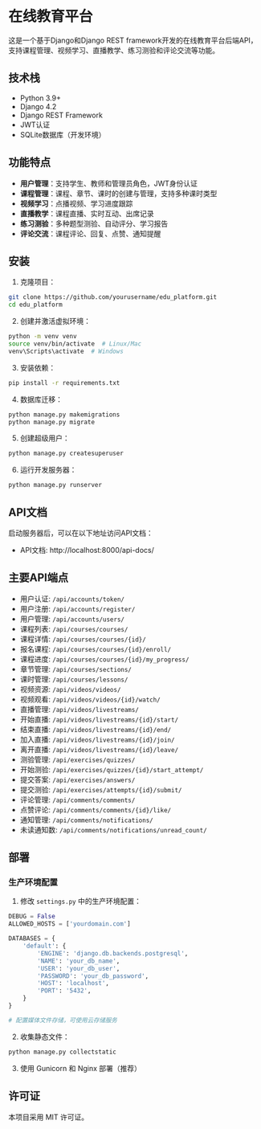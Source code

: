 # 在线教育平台

这是一个基于Django和Django REST framework开发的在线教育平台后端API，支持课程管理、视频学习、直播教学、练习测验和评论交流等功能。

## 技术栈

- Python 3.9+
- Django 4.2
- Django REST Framework 
- JWT认证
- SQLite数据库（开发环境）

## 功能特点

- **用户管理**：支持学生、教师和管理员角色，JWT身份认证
- **课程管理**：课程、章节、课时的创建与管理，支持多种课时类型
- **视频学习**：点播视频、学习进度跟踪
- **直播教学**：课程直播、实时互动、出席记录
- **练习测验**：多种题型测验、自动评分、学习报告
- **评论交流**：课程评论、回复、点赞、通知提醒

## 安装

1. 克隆项目：

```bash
git clone https://github.com/yourusername/edu_platform.git
cd edu_platform
```

2. 创建并激活虚拟环境：

```bash
python -m venv venv
source venv/bin/activate  # Linux/Mac
venv\Scripts\activate  # Windows
```

3. 安装依赖：

```bash
pip install -r requirements.txt
```

4. 数据库迁移：

```bash
python manage.py makemigrations
python manage.py migrate
```

5. 创建超级用户：

```bash
python manage.py createsuperuser
```

6. 运行开发服务器：

```bash
python manage.py runserver
```

## API文档

启动服务器后，可以在以下地址访问API文档：

- API文档: http://localhost:8000/api-docs/

## 主要API端点

- 用户认证: `/api/accounts/token/`
- 用户注册: `/api/accounts/register/`
- 用户管理: `/api/accounts/users/`
- 课程列表: `/api/courses/courses/`
- 课程详情: `/api/courses/courses/{id}/`
- 报名课程: `/api/courses/courses/{id}/enroll/`
- 课程进度: `/api/courses/courses/{id}/my_progress/`
- 章节管理: `/api/courses/sections/`
- 课时管理: `/api/courses/lessons/`
- 视频资源: `/api/videos/videos/`
- 视频观看: `/api/videos/videos/{id}/watch/`
- 直播管理: `/api/videos/livestreams/`
- 开始直播: `/api/videos/livestreams/{id}/start/`
- 结束直播: `/api/videos/livestreams/{id}/end/`
- 加入直播: `/api/videos/livestreams/{id}/join/`
- 离开直播: `/api/videos/livestreams/{id}/leave/`
- 测验管理: `/api/exercises/quizzes/`
- 开始测验: `/api/exercises/quizzes/{id}/start_attempt/`
- 提交答案: `/api/exercises/answers/`
- 提交测验: `/api/exercises/attempts/{id}/submit/`
- 评论管理: `/api/comments/comments/`
- 点赞评论: `/api/comments/comments/{id}/like/`
- 通知管理: `/api/comments/notifications/`
- 未读通知数: `/api/comments/notifications/unread_count/`

## 部署

### 生产环境配置

1. 修改 `settings.py` 中的生产环境配置：

```python
DEBUG = False
ALLOWED_HOSTS = ['yourdomain.com']

DATABASES = {
    'default': {
        'ENGINE': 'django.db.backends.postgresql',
        'NAME': 'your_db_name',
        'USER': 'your_db_user',
        'PASSWORD': 'your_db_password',
        'HOST': 'localhost',
        'PORT': '5432',
    }
}

# 配置媒体文件存储，可使用云存储服务
```

2. 收集静态文件：

```bash
python manage.py collectstatic
```

3. 使用 Gunicorn 和 Nginx 部署（推荐）

## 许可证

本项目采用 MIT 许可证。 